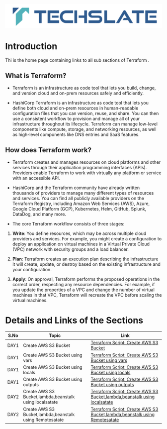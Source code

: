 ![TechSlate](../global/images/ts.png)

# Introduction 

Thi is the home page containing links to all sub sections of Terraform .

## What is Terraform?

- Terraform is an infrastructure as code tool that lets you build, change, and version cloud and on-prem resources safely and efficiently.

- HashiCorp Terraform is an infrastructure as code tool that lets you define both cloud and on-prem resources in human-readable configuration files that you can version, reuse, and share. You can then use a consistent workflow to provision and manage all of your infrastructure throughout its lifecycle. Terraform can manage low-level components like compute, storage, and networking resources, as well as high-level components like DNS entries and SaaS features.

## How does Terraform work?

- Terraform creates and manages resources on cloud platforms and other services through their application programming interfaces (APIs). Providers enable Terraform to work with virtually any platform or service with an accessible API.


- HashiCorp and the Terraform community have already written thousands of providers to manage many different types of resources and services. You can find all publicly available providers on the Terraform Registry, including Amazon Web Services (AWS), Azure, Google Cloud Platform (GCP), Kubernetes, Helm, GitHub, Splunk, DataDog, and many more.

- The core Terraform workflow consists of three stages:

1. **Write**: You define resources, which may be across multiple cloud providers and services. For example, you might create a configuration to deploy an application on virtual machines in a Virtual Private Cloud (VPC) network with security groups and a load balancer.

2. **Plan**: Terraform creates an execution plan describing the infrastructure it will create, update, or destroy based on the existing infrastructure and your configuration.

3. **Apply**: On approval, Terraform performs the proposed operations in the correct order, respecting any resource dependencies. For example, if you update the properties of a VPC and change the number of virtual machines in that VPC, Terraform will recreate the VPC before scaling the virtual machines.







# Details and Links of the Sections 

|S.No                | Topic         | Link |
|----------------    |---------------|-------|
|DAY1| Create AWS S3 Bucket|[Terraform Script: Create AWS S3 Bucket](day1/1a_s3/README.md) |
|DAY1| Create AWS S3 Bucket using vars|[Terraform Script: Create AWS S3 Bucket using vars](day1/1b_s3_using_vars/README.md) |
|DAY1| Create AWS S3 Bucket using locals|[Terraform Script: Create AWS S3 Bucket using locals](day1/1c_s3_using_locals/README.md) |
|DAY1| Create AWS S3 Bucket using outputs|[Terraform Script: Create AWS S3 Bucket using outputs](day1/1d_s3_using_outputs/README.md) |
|DAY2| Create AWS S3 Bucket,lambda,beanstalk using localsatate|[Terraform Script: Create AWS S3 Bucket,lambda,beanstalk using localsatate](day2/2a-local-state-file/README.md) |
|DAY2| Create AWS S3 Bucket,lambda,beanstalk using Remotesatate|[Terraform Script: Create AWS S3 Bucket,lambda,beanstalk using Remotesatate](day2/2b-remote-state/README.md) |